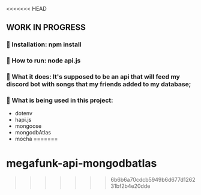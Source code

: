 <<<<<<< HEAD
## WORK IN PROGRESS
### :beginner: Installation: npm install

### :large_blue_diamond: How to run: node api.js

### :large_orange_diamond: What it does: It's supposed to be an api that will feed my discord bot with songs that my friends added to my database;

### :round_pushpin: What is being used in this project: 
* dotenv
* hapi.js
* mongoose
* mongodbAtlas
* mocha
=======
# megafunk-api-mongodbatlas
>>>>>>> 6b6b6a70cdcb5949b6d677d126231bf2b4e20dde
